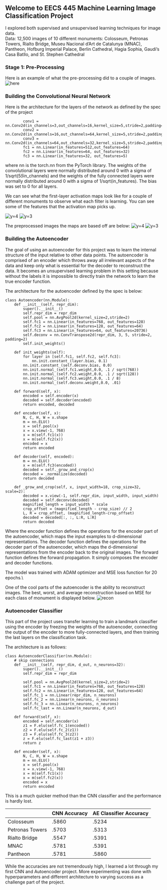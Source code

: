 ## Welcome to EECS 445 Machine Learning Image Classification Project

I explored both supervised and unsupervised learning techniques for image data.\
Data: 12,500 images of 10 different monuments: Colosseum, Petronas Towers, Rialto Bridge, Museu Nacional d’Art de Catalunya (MNAC), Pantheon,
Hofburg Imperial Palace, Berlin Cathedral, Hagia Sophia, Gaudi’s Casa Batllo, and St. Stephen Cathedral

### Stage 1: Pre-Processing
Here is an example of what the pre-processing did to a couple of images.
![here](https://github.com/zapell/EECS445_P2/blob/master/preprocessing_example2.png) 

### Building the Convolutional Neural Network
Here is the architecture for the layers of the network as defined by the spec of the project
```
        conv1 = nn.Conv2d(in_channels=3,out_channels=16,kernel_size=5,stride=2,padding=2)
        conv2 = nn.Conv2d(in_channels=16,out_channels=64,kernel_size=5,stride=2,padding=2)
        conv3 = nn.Conv2d(in_channels=64,out_channels=32,kernel_size=5,stride=2,padding=2)
        fc1 = nn.Linear(in_features=512,out_features=64)
        fc2 = nn.Linear(in_features=64, out_features=32)
        fc3 = nn.Linear(in_features=32, out_features=5)
```
where nn is the torch.nn from the PyTorch library.  The weights of the convolutional layers were normally distributed around 0 with a sigma of 1/sqrt(5*5*in_channels) and the weights of the fully connected layers were normally distributed around 0 with a sigma of 1/sqrt(in_features).  The bias was set to 0 for all layers. 

We can see what the first-layer activation maps look like for a couple of different monuments to observe what each filter is learning.  You can see some of the features that the activation map picks up.

![y=4](https://github.com/zapell/EECS445_P2/blob/master/CNN_viz1_4.png)
![y=3](https://github.com/zapell/EECS445_P2/blob/master/CNN_viz1_3.png)

The preprocessed images the maps are based off are below:
![y=4](https://github.com/zapell/EECS445_P2/blob/master/CNN_viz0_4.png)
![y=3](https://github.com/zapell/EECS445_P2/blob/master/CNN_viz0_3.png)

### Building the Autoencoder
The goal of using an autoencoder for this project was to learn the internal structure of the input relative to other data points.  The autoencoder is comprised of an encoder which throws away all irrelevant aspects of the data and keep only what is essential for the decoder to reconstruct the data.  It becomes an unsupervised learning problem in this setting because without the labels it is impossible to directly train the network to learn the true encoder function.

The architecture for the autoencoder defined by the spec is below:
```
class Autoencoder(nn.Module):
    def __init__(self, repr_dim):
        super().__init__()
        self.repr_dim = repr_dim
        self.pool = nn.AvgPool2d(kernel_size=2,stride=2)
        self.fc1 = nn.Linear(in_features=768, out_features=128)
        self.fc2 = nn.Linear(in_features=128, out_features=64)
        self.fc3 = nn.Linear(in_features=64, out_features=20736)
        self.deconv = nn.ConvTranspose2d(repr_dim, 3, 5, stride=2, padding=2)
        self.init_weights()

    def init_weights(self):
        for layer in [self.fc1, self.fc2, self.fc3]:
            nn.init.constant_(layer.bias, 0.1)
        nn.init.constant_(self.deconv.bias, 0.0)
        nn.init.normal_(self.fc1.weight,0.0, .1 / sqrt(768))
        nn.init.normal_(self.fc2.weight,0.0, .1 / sqrt(128))
        nn.init.normal_(self.fc3.weight,0.0, .1 / 8)
        nn.init.normal_(self.deconv.weight,0.0, .01)

    def forward(self, x):
        encoded = self.encoder(x)
        decoded = self.decoder(encoded)
        return encoded, decoded
    
    def encoder(self, x):
        N, C, H, W = x.shape
        m = nn.ELU()
        x = self.pool(x)
        x = x.view(-1, 768)
        x = m(self.fc1(x))
        x = m(self.fc2(x))
        encoded = x
        return encoded
    
    def decoder(self, encoded):
        m = nn.ELU()
        x = m(self.fc3(encoded))
        decoded = self._grow_and_crop(x)
        decoded = _normalize(decoded)
        return decoded
    
    def _grow_and_crop(self, x, input_width=18, crop_size=32, scale=2):
        decoded = x.view(-1, self.repr_dim, input_width, input_width)
        decoded = self.deconv(decoded)
        magnified_length = input_width * scale
        crop_offset = (magnified_length - crop_size) // 2
        L, R = crop_offset, (magnified_length-crop_offset)
        decoded = decoded[:, :, L:R, L:R]
        return decoded
```
Where the encoder function defines the operations for the encoder part of the autoencoder, which maps the input examples to d-dimensional representations.
The decoder function defines the operations for the decoder part of the autoencoder, which maps the d-dimensional representations from the encoder back to the original images.  The forward function defines the forward propagation. It simply composes the encoder and decoder functions.

The model was trained with ADAM optimizer and MSE loss function for 20 epochs.\

One of the cool parts of the autoencoder is the ability to reconstruct images.  The best, worst, and average reconstruction based on MSE for each class of monument is displayed below.
![recon](https://github.com/zapell/EECS445_P2/blob/master/ae_per_class_perf.png)


### Autoencoder Classifier
This part of the project uses transfer learning to train a landmark classifier using the encoder by freezing the weights of the autoencoder, connecting the output of the encoder to more fully-connected layers, and then training the last layers on the classification task.

The architecture is as follows:
```
class AutoencoderClassifier(nn.Module):
    # skip connections
    def __init__(self, repr_dim, d_out, n_neurons=32):
        super().__init__()
        self.repr_dim = repr_dim

        self.pool = nn.AvgPool2d(kernel_size=2,stride=2)
        self.fc1 = nn.Linear(in_features=768, out_features=128)
        self.fc2 = nn.Linear(in_features=128, out_features=64)
        self.fc_1 = nn.Linear(repr_dim, n_neurons)
        self.fc_2 = nn.Linear(n_neurons, n_neurons)
        self.fc_3 = nn.Linear(n_neurons, n_neurons)
        self.fc_last = nn.Linear(n_neurons, d_out)
    
    def forward(self, x):
        encoded = self.encoder(x)
        z1 = F.elu(self.fc_1(encoded))
        z2 = F.elu(self.fc_2(z1))
        z3 = F.elu(self.fc_3(z2))
        z = F.elu(self.fc_last(z1 + z3))
        return z

    def encoder(self, x):
        N, C, H, W = x.shape
        m = nn.ELU()
        x = self.pool(x)
        x = x.view(-1, 768)
        x = m(self.fc1(x))
        x = m(self.fc2(x))
        encoded = x
        return encoded
```

This is a much quicker method than the CNN classifier and the performance is hardly lost.

||CNN Accuracy |AE Classifier Accuracy|
|---|---|---|
|Colosseum |.5860 |.5234|
|Petronas Towers| .5703 |.5313|
|Rialto Bridge| .5547 |.5391|
|MNAC |.5781 |.5391|
|Pantheon |.5781 |.5860|


While the accuracies are not tremendously high, I learned a lot through my first CNN and Autoencoder project.  More experimenting was done with hyperparameters and different architecture to varying success as a challenge part of the project.
